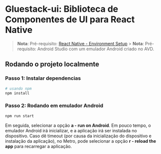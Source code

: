 # Gluestack-ui: Biblioteca de Componentes de UI para React Native

> **Nota**: Pré-requisito: [React Native - Environment Setup](https://reactnative.dev/docs/environment-setup) > **Nota**: Pré-requisito: Android Studio com um emulador Android criado no AVD.

## Rodando o projeto localmente

### Passo 1: Instalar dependencias

```bash
# usando npm
npm install
```

### Passo 2: Rodando em emulador Android

```bash
npm run start
```

Em seguida, selecionar a opção **a - run on Android**. Em pouco tempo, o emulador Android irá inicializar, e a aplicação irá ser instalada no dispositivo. Caso dê timeout (por causa da inicialização do dispositivo e instalação da aplicação), no Metro, pode selecionar a opção **r - reload the app** para recarregar a aplicação.
